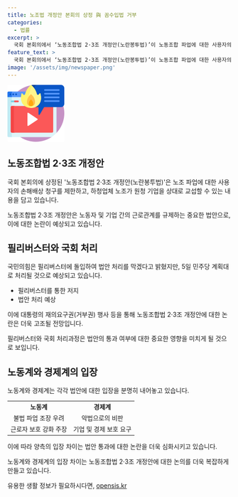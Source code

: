 ```yaml
---
title: 노조법 개정안 본회의 상정 與 꼼수입법 거부
categories:
  - 법률
excerpt: >
  국회 본회의에서 ‘노동조합법 2·3조 개정안(노란봉투법)’이 노동조합 파업에 대한 사용자의 손해배상 청구를 제한하고 근로조건을 지배할 수 있는 범위를 넓히는 내용을 담아 논란이 되고 있다. 더불어민주당은 이를 통과시키려 하지만 국민의힘이 필리버스터에 돌입하여 처리를 막으려 하고 있으나 5일 본회의에서 통과될 가능성이 크다. 이에 대해 경제 6단체들은 노조법 개정에 반대를 강력히 표명하고 있다.
feature_text: >
  국회 본회의에서 ‘노동조합법 2·3조 개정안(노란봉투법)’이 노동조합 파업에 대한 사용자의 손해배상 청구를 제한하고 근로조건을 지배할 수 있는 범위를 넓히는 내용을 담아 논란이 되고 있다. 더불어민주당은 이를 통과시키려 하지만 국민의힘이 필리버스터에 돌입하여 처리를 막으려 하고 있으나 5일 본회의에서 통과될 가능성이 크다. 이에 대해 경제 6단체들은 노조법 개정에 반대를 강력히 표명하고 있다.
image: '/assets/img/newspaper.png'
---
```


<p><img src="/assets/img/news.png" alt="rentncar 속보" /></p>

<h2 data-ke-size="size26">노동조합법 2·3조 개정안</h2>

<p>국회 본회의에 상정된 '노동조합법 2·3조 개정안(노란봉투법)'은 노조 파업에 대한 사용자의 손해배상 청구를 제한하고, 하청업체 노조가 원청 기업을 상대로 교섭할 수 있는 내용을 담고 있습니다.</p>

<p data-ke-size="size16">노동조합법 2·3조 개정안은 노동자 및 기업 간의 근로관계를 규제하는 중요한 법안으로, 이에 대한 논란이 예상되고 있습니다.</p>

<h2 data-ke-size="size26">필리버스터와 국회 처리</h2>

<p>국민의힘은 필리버스터에 돌입하여 법안 처리를 막겠다고 밝혔지만, 5일 민주당 계획대로 처리될 것으로 예상되고 있습니다.</p>

<ul>
    <li>필리버스터를 통한 저지</li>
    <li>법안 처리 예상</li>
</ul>

<p>이에 대통령의 재의요구권(거부권) 행사 등을 통해 노동조합법 2·3조 개정안에 대한 논란은 더욱 고조될 전망입니다.</p>

<p data-ke-size="size16">필리버스터와 국회 처리과정은 법안의 통과 여부에 대한 중요한 영향을 미치게 될 것으로 보입니다.</p>

<h2 data-ke-size="size26">노동계와 경제계의 입장</h2>

<p>노동계와 경제계는 각각 법안에 대한 입장을 분명히 내어놓고 있습니다.</p>

<table>
    <tr>
        <td style="text-align: center; height: 17px;"><b>노동계</b></td>
        <td style="text-align: center; height: 17px;"><b>경제계</b></td>
    </tr>
    <tr>
        <td style="text-align: center; height: 17px;">불법 파업 조장 우려</td>
        <td style="text-align: center; height: 17px;">악법으로의 비판</td>
    </tr>
    <tr>
        <td style="text-align: center; height: 17px;">근로자 보호 강화 주장</td>
        <td style="text-align: center; height: 17px;">기업 및 경제 보호 요구</td>
    </tr>
</table>

<p>이에 따라 양측의 입장 차이는 법안 통과에 대한 논란을 더욱 심화시키고 있습니다.</p>

<p data-ke-size="size16">노동계와 경제계의 입장 차이는 노동조합법 2·3조 개정안에 대한 논의를 더욱 복잡하게 만들고 있습니다.</p>
유용한 생활 정보가 필요하시다면, <a href="https://opensis.kr" rel="dofollow">opensis.kr</a>


